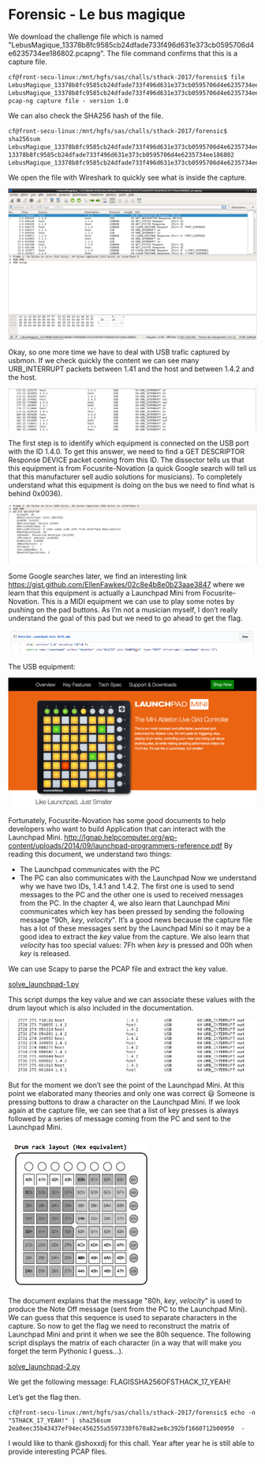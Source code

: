 # Forensic - Le bus magique
We download the challenge file which is named "LebusMagique_13378b8fc9585cb24dfade733f496d631e373cb0595706d4e6235734ee186802.pcapng".
The file command confirms that this is a capture file.

```
cf@front-secu-linux:/mnt/hgfs/sas/challs/sthack-2017/forensic$ file LebusMagique_13378b8fc9585cb24dfade733f496d631e373cb0595706d4e6235734ee186802.pcapng
LebusMagique_13378b8fc9585cb24dfade733f496d631e373cb0595706d4e6235734ee186802.pcapng: pcap-ng capture file - version 1.0
```

We can also check the SHA256 hash of the file.

```
cf@front-secu-linux:/mnt/hgfs/sas/challs/sthack-2017/forensic$ sha256sum LebusMagique_13378b8fc9585cb24dfade733f496d631e373cb0595706d4e6235734ee186802.pcapng
13378b8fc9585cb24dfade733f496d631e373cb0595706d4e6235734ee186802  LebusMagique_13378b8fc9585cb24dfade733f496d631e373cb0595706d4e6235734ee186802.pcapng
```

We open the file with Wireshark to quickly see what is inside the capture.

![screen-1](/screen-1.png?raw=true)

Okay, so one more time we have to deal with USB trafic captured by usbmon. If we check quickly the content we can see many URB_INTERRUPT packets between 1.41 and the host and between 1.4.2 and the host.

![screen-2](/screen-2.png?raw=true)

The first step is to identify which equipment is connected on the USB port with the ID 1.4.0. To get this answer, we need to find a GET DESCRIPTOR Response DEVICE packet coming from this ID. The dissector tells us that this equipment is from Focusrite-Novation (a quick Google search will tell us that this manufacturer sell audio solutions for musicians). To completely understand what this equipment is doing on the bus we need to find what is behind 0x0036). 

![screen-3](/screen-3.png?raw=true)

Some Google searches later, we find an interesting link https://gist.github.com/EllenFawkes/02c8e4b8e0b23aae3847 where we learn that this equipment is actually a Launchpad Mini from Focusrite-Novation. This is a MIDI equipment we can use to play some notes by pushing on the pad buttons. As I’m not a musician myself, I don’t really understand the goal of this pad but we need to go ahead to get the flag. 

![screen-4](/screen-4.png?raw=true)

The USB equipment:

![screen-5](/screen-5.png?raw=true)

Fortunately, Focusrite-Novation has some good documents to help developers who want to build Application that can interact with the Launchpad Mini.
http://lgnap.helpcomputer.org/wp-content/uploads/2014/09/launchpad-programmers-reference.pdf
By reading this document, we understand two things:
* The Launchpad communicates with the PC
* The PC can also communicates with the Launchpad
Now we understand why we have two IDs, 1.4.1 and 1.4.2. The first one is used to send messages to the PC and the other one is used to received messages from the PC.
In the chapter 4, we also learn that Launchpad Mini communicates which key has been pressed by sending the following message "90h, *key*, *velocity*".
It’s a good news because the capture file has a lot of these messages sent by the Launchpad Mini so it may be a good idea to extract the *key* value from the capture. We also learn that *velocity* has too special values: 7Fh when *key* is pressed and 00h when *key* is released.

We can use Scapy to parse the PCAP file and extract the key value.

[solve_launchpad-1.py](https://github.com/CyrilleFranchet/2017-sthack/blob/master/solve_launchpad-1.py)

This script dumps the key value and we can associate these values with the drum layout which is also included in the documentation.

![screen-6](/screen-6.png?raw=true)

But for the moment we don’t see the point of the Launchpad Mini.
At this point we elaborated many theories and only one was correct 😃 Someone is pressing buttons to draw a character on the Launchpad Mini.
If we look again at the capture file, we can see that a list of key presses is always followed by a series of message coming from the PC and sent to the Launchpad Mini.

![screen-7](/screen-7.png?raw=true)

The document explains that the message "80h, *key*, *velocity*" is used to produce the Note Off message (sent from the PC to the Launchpad Mini).
We can guess that this sequence is used to separate characters in the capture.
So now to get the flag we need to reconstruct the matrix of Launchpad Mini and print it when we see the 80h sequence.
The following script displays the matrix of each character (in a way that will make you forget the term Pythonic I guess…).

[solve_launchpad-2.py](https://github.com/CyrilleFranchet/2017-sthack/blob/master/solve_launchpad-2.py)

We get the following message:
FLAGISSHA256OFSTHACK_17_YEAH!

Let’s get the flag then.
```
cf@front-secu-linux:/mnt/hgfs/sas/challs/sthack-2017/forensic$ echo -n "STHACK_17_YEAH!" | sha256sum
2ea0eec35b43437ef94ec456255a5597330f670a82ae8c392bf1660712b00950  -
```

I would like to thank @shoxxdj for this chall. Year after year he is still able to provide interesting PCAP files.
